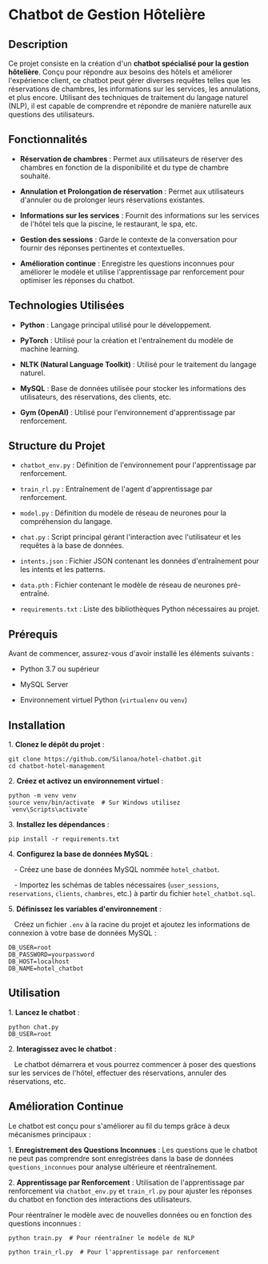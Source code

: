 # Chatbot de Gestion Hôtelière

## Description

Ce projet consiste en la création d'un **chatbot spécialisé pour la gestion hôtelière**. Conçu pour répondre aux besoins des hôtels et améliorer l'expérience client, ce chatbot peut gérer diverses requêtes telles que les réservations de chambres, les informations sur les services, les annulations, et plus encore. Utilisant des techniques de traitement du langage naturel (NLP), il est capable de comprendre et répondre de manière naturelle aux questions des utilisateurs.

## Fonctionnalités

- **Réservation de chambres** : Permet aux utilisateurs de réserver des chambres en fonction de la disponibilité et du type de chambre souhaité.

- **Annulation et Prolongation de réservation** : Permet aux utilisateurs d'annuler ou de prolonger leurs réservations existantes.

- **Informations sur les services** : Fournit des informations sur les services de l'hôtel tels que la piscine, le restaurant, le spa, etc.

- **Gestion des sessions** : Garde le contexte de la conversation pour fournir des réponses pertinentes et contextuelles.

- **Amélioration continue** : Enregistre les questions inconnues pour améliorer le modèle et utilise l'apprentissage par renforcement pour optimiser les réponses du chatbot.

## Technologies Utilisées

- **Python** : Langage principal utilisé pour le développement.

- **PyTorch** : Utilisé pour la création et l'entraînement du modèle de machine learning.

- **NLTK (Natural Language Toolkit)** : Utilisé pour le traitement du langage naturel.

- **MySQL** : Base de données utilisée pour stocker les informations des utilisateurs, des réservations, des clients, etc.

- **Gym (OpenAI)** : Utilisé pour l'environnement d'apprentissage par renforcement.

## Structure du Projet

- `chatbot_env.py` : Définition de l'environnement pour l'apprentissage par renforcement.

- `train_rl.py` : Entraînement de l'agent d'apprentissage par renforcement.

- `model.py` : Définition du modèle de réseau de neurones pour la compréhension du langage.

- `chat.py` : Script principal gérant l'interaction avec l'utilisateur et les requêtes à la base de données.

- `intents.json` : Fichier JSON contenant les données d'entraînement pour les intents et les patterns.

- `data.pth` : Fichier contenant le modèle de réseau de neurones pré-entraîné.

- `requirements.txt` : Liste des bibliothèques Python nécessaires au projet.

## Prérequis

Avant de commencer, assurez-vous d'avoir installé les éléments suivants :

- Python 3.7 ou supérieur

- MySQL Server

- Environnement virtuel Python (`virtualenv` ou `venv`)

## Installation

1\. **Clonez le dépôt du projet** :

    
    git clone https://github.com/Silanoa/hotel-chatbot.git
    cd chatbot-hotel-management
    


2\. **Créez et activez un environnement virtuel** :

    
    python -m venv venv
    source venv/bin/activate  # Sur Windows utilisez `venv\Scripts\activate`
    

3\. **Installez les dépendances** :

    
    pip install -r requirements.txt
    

4\. **Configurez la base de données MySQL** :

   - Créez une base de données MySQL nommée `hotel_chatbot`.

   - Importez les schémas de tables nécessaires (`user_sessions`, `reservations`, `clients`, `chambres`, etc.) à partir du fichier `hotel_chatbot.sql`.

5\. **Définissez les variables d'environnement** :

   Créez un fichier `.env` à la racine du projet et ajoutez les informations de connexion à votre base de données MySQL :

    
    DB_USER=root
    DB_PASSWORD=yourpassword
    DB_HOST=localhost
    DB_NAME=hotel_chatbot
    

## Utilisation

1\. **Lancez le chatbot** :

  
    python chat.py
    DB_USER=root
    

2\. **Interagissez avec le chatbot** :

   Le chatbot démarrera et vous pourrez commencer à poser des questions sur les services de l'hôtel, effectuer des réservations, annuler des réservations, etc.

## Amélioration Continue

Le chatbot est conçu pour s'améliorer au fil du temps grâce à deux mécanismes principaux :

1\. **Enregistrement des Questions Inconnues** : Les questions que le chatbot ne peut pas comprendre sont enregistrées dans la base de données `questions_inconnues` pour analyse ultérieure et réentraînement.

2\. **Apprentissage par Renforcement** : Utilisation de l'apprentissage par renforcement via `chatbot_env.py` et `train_rl.py` pour ajuster les réponses du chatbot en fonction des interactions des utilisateurs.

Pour réentraîner le modèle avec de nouvelles données ou en fonction des questions inconnues :

    
    python train.py  # Pour réentraîner le modèle de NLP
    
    python train_rl.py  # Pour l'apprentissage par renforcement
    
